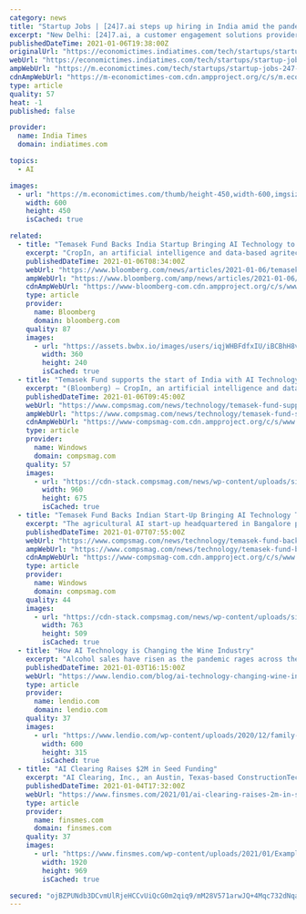 ```yaml
---
category: news
title: "Startup Jobs | [24]7.ai steps up hiring in India amid the pandemic"
excerpt: "New Delhi: [24]7.ai, a customer engagement solutions provider, has stepped up hiring amid the Covid-19 pandemic, adding as many as 2,500 people to its workforce primarily at its B"
publishedDateTime: 2021-01-06T19:38:00Z
originalUrl: "https://economictimes.indiatimes.com/tech/startups/startup-jobs-247-ai-steps-up-hiring-in-india-amid-the-pandemic/articleshow/80141679.cms"
webUrl: "https://economictimes.indiatimes.com/tech/startups/startup-jobs-247-ai-steps-up-hiring-in-india-amid-the-pandemic/articleshow/80141679.cms"
ampWebUrl: "https://m.economictimes.com/tech/startups/startup-jobs-247-ai-steps-up-hiring-in-india-amid-the-pandemic/amp_articleshow/80141679.cms"
cdnAmpWebUrl: "https://m-economictimes-com.cdn.ampproject.org/c/s/m.economictimes.com/tech/startups/startup-jobs-247-ai-steps-up-hiring-in-india-amid-the-pandemic/amp_articleshow/80141679.cms"
type: article
quality: 57
heat: -1
published: false

provider:
  name: India Times
  domain: indiatimes.com

topics:
  - AI

images:
  - url: "https://m.economictimes.com/thumb/height-450,width-600,imgsize-100060,msid-80141682/business-recovery-getty.jpg"
    width: 600
    height: 450
    isCached: true

related:
  - title: "Temasek Fund Backs India Startup Bringing AI Technology to Farms"
    excerpt: "CropIn, an artificial intelligence and data-based agritech startup, has raised $20 million in a funding round led by Temasek Holdings Pte-backed ABC World Asia, as the coronavirus pandemic accelerates the adoption of digital technologies in farming."
    publishedDateTime: 2021-01-06T08:34:00Z
    webUrl: "https://www.bloomberg.com/news/articles/2021-01-06/temasek-fund-backs-india-startup-bringing-ai-technology-to-farms"
    ampWebUrl: "https://www.bloomberg.com/amp/news/articles/2021-01-06/temasek-fund-backs-india-startup-bringing-ai-technology-to-farms"
    cdnAmpWebUrl: "https://www-bloomberg-com.cdn.ampproject.org/c/s/www.bloomberg.com/amp/news/articles/2021-01-06/temasek-fund-backs-india-startup-bringing-ai-technology-to-farms"
    type: article
    provider:
      name: Bloomberg
      domain: bloomberg.com
    quality: 87
    images:
      - url: "https://assets.bwbx.io/images/users/iqjWHBFdfxIU/iBCBhH8vKSWs/v0/360x-1.jpg"
        width: 360
        height: 240
        isCached: true
  - title: "Temasek Fund supports the start of India with AI Technology to farms"
    excerpt: "(Bloomberg) – CropIn, an artificial intelligence and data-based agritech startup, has raised $ 20 million in funding round led by Temasek Holdings Pte-backed ABC World Asia, as the coronavirus pandemic accelerates the adoption of digital technologies in agriculture."
    publishedDateTime: 2021-01-06T09:45:00Z
    webUrl: "https://www.compsmag.com/news/technology/temasek-fund-supports-the-start-of-india-with-ai-technology-to-farms/"
    ampWebUrl: "https://www.compsmag.com/news/technology/temasek-fund-supports-the-start-of-india-with-ai-technology-to-farms/amp/"
    cdnAmpWebUrl: "https://www-compsmag-com.cdn.ampproject.org/c/s/www.compsmag.com/news/technology/temasek-fund-supports-the-start-of-india-with-ai-technology-to-farms/amp/"
    type: article
    provider:
      name: Windows
      domain: compsmag.com
    quality: 57
    images:
      - url: "https://cdn-stack.compsmag.com/news/wp-content/uploads/sites/27/2020/10/default123.png"
        width: 960
        height: 675
        isCached: true
  - title: "Temasek Fund Backs Indian Start-Up Bringing AI Technology To Farms, Economic News And Top Stories"
    excerpt: "The agricultural AI start-up headquartered in Bangalore provides Software as a Service or SaaS products to agricultural companies and development organizations worldwide to improve crop predictability,"
    publishedDateTime: 2021-01-07T07:55:00Z
    webUrl: "https://www.compsmag.com/news/technology/temasek-fund-backs-indian-start-up-bringing-ai-technology-to-farms-economic-news-and-top-stories/"
    ampWebUrl: "https://www.compsmag.com/news/technology/temasek-fund-backs-indian-start-up-bringing-ai-technology-to-farms-economic-news-and-top-stories/amp/"
    cdnAmpWebUrl: "https://www-compsmag-com.cdn.ampproject.org/c/s/www.compsmag.com/news/technology/temasek-fund-backs-indian-start-up-bringing-ai-technology-to-farms-economic-news-and-top-stories/amp/"
    type: article
    provider:
      name: Windows
      domain: compsmag.com
    quality: 44
    images:
      - url: "https://cdn-stack.compsmag.com/news/wp-content/uploads/sites/27/2021/01/Temasek-Fund-Backs-Indian-Start-Up-Bringing-AI-Technology-To-Farms.jpg"
        width: 763
        height: 509
        isCached: true
  - title: "How AI Technology is Changing the Wine Industry"
    excerpt: "Alcohol sales have risen as the pandemic rages across the country. Check out how AI technology is altering the wine industry."
    publishedDateTime: 2021-01-03T16:15:00Z
    webUrl: "https://www.lendio.com/blog/ai-technology-changing-wine-industry/"
    type: article
    provider:
      name: lendio.com
      domain: lendio.com
    quality: 37
    images:
      - url: "https://www.lendio.com/wp-content/uploads/2020/12/family-toasting-with-wine-600x315-cropped.jpg"
        width: 600
        height: 315
        isCached: true
  - title: "AI Clearing Raises $2M in Seed Funding"
    excerpt: "AI Clearing, Inc., an Austin, Texas-based ConstructionTech startup, raised $2m in seed funding. The round was led by Tera Ventures, with participation from co-investors Inovo Venture Partners and Innovation Nest."
    publishedDateTime: 2021-01-04T17:32:00Z
    webUrl: "https://www.finsmes.com/2021/01/ai-clearing-raises-2m-in-seed-funding.html"
    type: article
    provider:
      name: finsmes.com
      domain: finsmes.com
    quality: 37
    images:
      - url: "https://www.finsmes.com/wp-content/uploads/2021/01/Example-of-AI-Clearing-Dashboard-1.png"
        width: 1920
        height: 969
        isCached: true

secured: "ojBZPUNdb3DCvmUlRjeHCCvUiQcG0m2qiq9/mM28V571arwJQ+4Mqc732dNqavDDdrKhXNV7+EJe5RtWEuU9o5tgZY+6B4sWf5P6ZMKF9a/J1CSmyjhDy4qXBjq+zTVdllKr7yhRGy7g7iYgabjxv7lADccwv3bSqaxi+johw0Tp5OOnkEW4gw/69+XMAVNolPhp8JFzcSJn4lCs0ITHP/K15Qfh7ug059lzTZou7P43o2u/B0iDeSahzZ6V1enxqmO2sSJLlGS+PubqkqE+aKEdH1F6vGU+Ntq6xFoFOG9UkZtWvb/hs2Qk4TNxJQBKedcrIhHL5ECbdBqOzPVWlTkZ4rL1gKcunD06n3lnMn4=;LPVJbBYRDJzlpsdymovMFg=="
---
```


